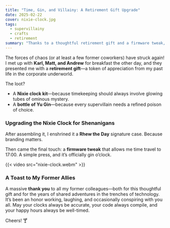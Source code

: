 ```yaml
---
title: "Time, Gin, and Villainy: A Retirement Gift Upgrade"
date: 2025-02-22
cover: nixie-clock.jpg
tags:
  - supervillainy
  - crafts
  - retirement
summary: "Thanks to a thoughtful retirement gift and a firmware tweak, happy hour is now at the press of a button."
---
```


The forces of chaos (or at least a few former coworkers) have struck again! I met up with **Karl, Matt, and Andrew** for breakfast the other day, and they presented me with a **retirement gift**—a token of appreciation from my past life in the corporate underworld.

The loot?  
- A **Nixie clock kit**—because timekeeping should always involve glowing tubes of ominous mystery.  
- A **bottle of Yu Gin**—because every supervillain needs a refined poison of choice.  

### Upgrading the Nixie Clock for Shenanigans  
After assembling it, I enshrined it a **Rhew the Day** signature case. Because branding matters.  

Then came the final touch: a **firmware tweak** that allows me time travel to 17:00. A simple press, and it’s officially gin o’clock.

{{< video src="nixie-clock.webm" >}}

### A Toast to My Former Allies  
A massive **thank you** to all my former colleagues—both for this thoughtful gift and for the years of shared adventures in the trenches of technology. It’s been an honor working, laughing, and occasionally conspiring with you all. May your clocks always be accurate, your code always compile, and your happy hours always be well-timed.

Cheers! 🍸
